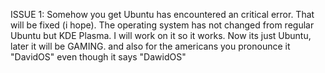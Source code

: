 ISSUE 1: Somehow you get Ubuntu has encountered an critical error. That will be fixed (i hope). The operating system has not changed from regular Ubuntu but KDE Plasma. I will work on it so it works. Now its just Ubuntu, later it will be GAMING. and also for the americans you pronounce it "DavidOS" even though it says "DawidOS"
